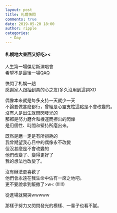 ```yaml
---
layout: post
title: 札幌快閃
comments: true
date: 2019-05-20 18:00
author: ripple
categories:
  - Day
---
```


#### 札幌地大東西又好吃><

人生第一場傑尼斯演唱會<br>
希望不是最後一場QAQ<br>

快閃了札幌一趟<br>
感謝家人跟抽到票的心之友(多久沒用到這詞XD<br>

偶像本來就是每多支持一天就少一天<br>
不論要做甚麼都行，曾經是心靈支柱這點是不會改變的。<br>
沒有人是出生就閃閃發光的<br>
那都是努力磨合和機運而擦出的閃爍<br>
是用個性、時間和堅持所磨出來。<br>

既然是磨一定是有所損耗的<br>
我曾期望我心目中的偶像永不改變<br>
但沒甚麼是不會改變的<br>
他們改變了、變得更好了<br>
我的想法也改變了。<br>

沒有辦法更喜歡了<br>
他們會永遠在我生命中佔有一席之地吧。<br>
更不要說拿到飯撒了>w< (!!!!!)<br>

從進場就開哭wwwww<br>

那樣子努力又閃閃發光的模樣、一輩子也看不膩。<br>

